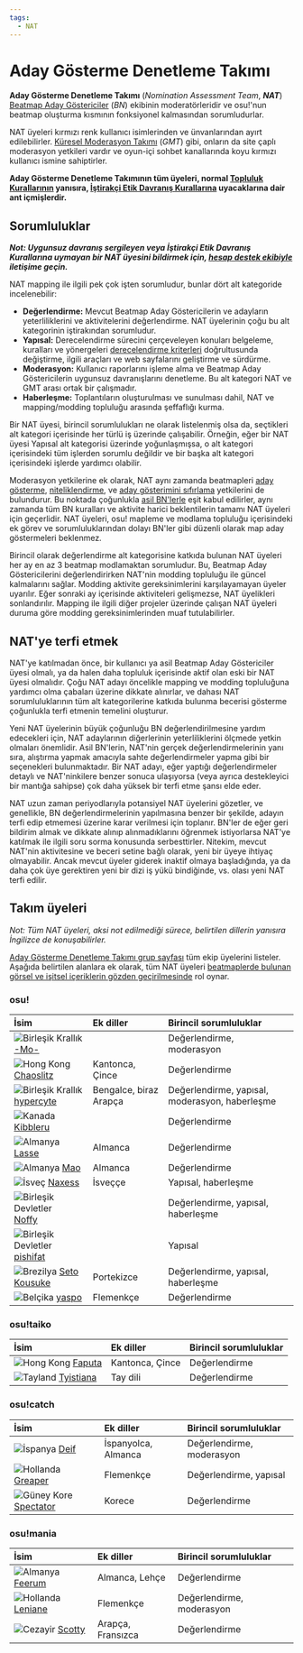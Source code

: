 ```yaml
---
tags:
  - NAT
---
```


# Aday Gösterme Denetleme Takımı

**Aday Gösterme Denetleme Takımı** (*Nomination Assessment Team*, ***NAT***) [Beatmap Aday Göstericiler](/wiki/People/The_Team/Beatmap_Nominators) (*BN*) ekibinin moderatörleridir ve osu!'nun beatmap oluşturma kısmının fonksiyonel kalmasından sorumludurlar.

NAT üyeleri kırmızı renk kullanıcı isimlerinden ve ünvanlarından ayırt edilebilirler. [Küresel Moderasyon Takımı](/wiki/People/The_Team/Global_Moderation_Team) (*GMT*) gibi, onların da site çaplı moderasyon yetkileri vardır ve oyun-içi sohbet kanallarında koyu kırmızı kullanıcı ismine sahiptirler.

**Aday Gösterme Denetleme Takımının tüm üyeleri, normal [Topluluk Kurallarının](/wiki/Rules) yanısıra, [İştirakçi Etik Davranış Kurallarına](/wiki/Contributor_Code_of_Conduct) uyacaklarına dair ant içmişlerdir.**

## Sorumluluklar

***Not: Uygunsuz davranış sergileyen veya İştirakçi Etik Davranış Kurallarına uymayan bir NAT üyesini bildirmek için, [hesap destek ekibiyle](/wiki/People/The_Team/Account_support_team#support@ppy.sh) iletişime geçin.***

NAT mapping ile ilgili pek çok işten sorumludur, bunlar dört alt kategoride incelenebilir:

- **Değerlendirme:** Mevcut Beatmap Aday Göstericilerin ve adayların yeterliliklerini ve aktivitelerini değerlendirme. NAT üyelerinin çoğu bu alt kategorinin iştirakından sorumludur.
- **Yapısal:** Derecelendirme sürecini çerçeveleyen konuları belgeleme, kuralları ve yönergeleri [derecelendirme kriterleri](/wiki/Ranking_Criteria) doğrultusunda değiştirme, ilgili araçları ve web sayfalarını geliştirme ve sürdürme.
- **Moderasyon:** Kullanıcı raporlarını işleme alma ve Beatmap Aday Göstericilerin uygunsuz davranışlarını denetleme. Bu alt kategori NAT ve GMT arası ortak bir çalışmadır.
- **Haberleşme:** Toplantıların oluşturulması ve sunulması dahil, NAT ve mapping/modding topluluğu arasında şeffaflığı kurma.

Bir NAT üyesi, birincil sorumlulukları ne olarak listelenmiş olsa da, seçtikleri alt kategori içerisinde her türlü iş üzerinde çalışabilir. Örneğin, eğer bir NAT üyesi Yapısal alt kategorisi üzerinde yoğunlaşmışsa, o alt kategori içerisindeki tüm işlerden sorumlu değildir ve bir başka alt kategori içerisindeki işlerde yardımcı olabilir.

Moderasyon yetkilerine ek olarak, NAT aynı zamanda beatmapleri [aday gösterme](/wiki/Beatmap_ranking_procedure#nominations), [niteliklendirme](/wiki/Beatmap_ranking_procedure#qualification), ve [aday gösterimini sıfırlama](/wiki/Beatmap_ranking_procedure#nomination-resets) yetkilerini de bulundurur. Bu noktada çoğunlukla [asil BN'lerle](/wiki/People/The_Team/Beatmap_Nominators#asil-beatmap-aday-göstericiler) eşit kabul edilirler, aynı zamanda tüm BN kuralları ve aktivite harici beklentilerin tamamı NAT üyeleri için geçerlidir. NAT üyeleri, osu! mapleme ve modlama topluluğu içerisindeki ek görev ve sorumluluklarından dolayı BN'ler gibi düzenli olarak map aday göstermeleri beklenmez.

Birincil olarak değerlendirme alt kategorisine katkıda bulunan NAT üyeleri her ay en az 3 beatmap modlamaktan sorumludur. Bu, Beatmap Aday Göstericilerini değerlendirirken NAT'nin modding topluluğu ile güncel kalmalarını sağlar. Modding aktivite gereksinimlerini karşılayamayan üyeler uyarılır. Eğer sonraki ay içerisinde aktiviteleri gelişmezse, NAT üyelikleri sonlandırılır. Mapping ile ilgili diğer projeler üzerinde çalışan NAT üyeleri duruma göre modding gereksinimlerinden muaf tutulabilirler.

## NAT'ye terfi etmek

NAT'ye katılmadan önce, bir kullanıcı ya asil Beatmap Aday Göstericiler üyesi olmalı, ya da halen daha topluluk içerisinde aktif olan eski bir NAT üyesi olmalıdır. Çoğu NAT adayı öncelikle mapping ve modding topluluğuna yardımcı olma çabaları üzerine dikkate alınırlar, ve dahası NAT sorumluluklarının tüm alt kategorilerine katkıda bulunma becerisi gösterme çoğunlukla terfi etmenin temelini oluşturur.

Yeni NAT üyelerinin büyük çoğunluğu BN değerlendirilmesine yardım edecekleri için, NAT adaylarının diğerlerinin yeterliliklerini ölçmede yetkin olmaları önemlidir. Asil BN'lerin, NAT'nin gerçek değerlendirmelerinin yanı sıra, alıştırma yapmak amacıyla sahte değerlendirmeler yapma gibi bir seçenekleri bulunmaktadır. Bir NAT adayı, eğer yaptığı değerlendirmeler detaylı ve NAT'ninkilere benzer sonuca ulaşıyorsa (veya ayrıca destekleyici bir mantığa sahipse) çok daha yüksek bir terfi etme şansı elde eder.

NAT uzun zaman periyodlarıyla potansiyel NAT üyelerini gözetler, ve genellikle, BN değerlendirmelerinin yapılmasına benzer bir şekilde, adayın terfi edip etmemesi üzerine karar verilmesi için toplanır. BN'ler de eğer geri bildirim almak ve dikkate alınıp alınmadıklarını öğrenmek istiyorlarsa NAT'ye katılmak ile ilgili soru sorma konusunda serbesttirler. Nitekim, mevcut NAT'nin aktivitesine ve beceri setine bağlı olarak, yeni bir üyeye ihtiyaç olmayabilir. Ancak mevcut üyeler giderek inaktif olmaya başladığında, ya da daha çok üye gerektiren yeni bir dizi iş yükü bindiğinde, vs. olası yeni NAT terfi edilir.

## Takım üyeleri

*Not: Tüm NAT üyeleri, aksi not edilmediği sürece, belirtilen dillerin yanısıra İngilizce de konuşabilirler.*

[Aday Gösterme Denetleme Takımı grup sayfası](https://osu.ppy.sh/groups/7) tüm ekip üyelerini listeler. Aşağıda belirtilen alanlara ek olarak, tüm NAT üyeleri [beatmaplerde bulunan görsel ve işitsel içeriklerin gözden geçirilmesinde](/wiki/Rules/Visual_Content_Considerations#resminizin-değerlendirilmesi) rol oynar.

### osu!

| İsim | Ek diller | Birincil sorumluluklar |
| :-- | :-- | :-- |
| ![][flag_GB] [-Mo-](https://osu.ppy.sh/users/2202163) |  | Değerlendirme, moderasyon |
| ![][flag_HK] [Chaoslitz](https://osu.ppy.sh/users/3621552) | Kantonca, Çince | Değerlendirme |
| ![][flag_GB] [hypercyte](https://osu.ppy.sh/users/9155377) | Bengalce, biraz Arapça | Değerlendirme, yapısal, moderasyon, haberleşme |
| ![][flag_CA] [Kibbleru](https://osu.ppy.sh/users/3193504) |  | Değerlendirme |
| ![][flag_DE] [Lasse](https://osu.ppy.sh/users/896613) | Almanca | Değerlendirme |
| ![][flag_DE] [Mao](https://osu.ppy.sh/users/2204515) | Almanca | Değerlendirme |
| ![][flag_SE] [Naxess](https://osu.ppy.sh/users/8129817) | İsveççe | Yapısal, haberleşme |
| ![][flag_US] [Noffy](https://osu.ppy.sh/users/1541323) |  | Değerlendirme, yapısal, haberleşme |
| ![][flag_US] [pishifat](https://osu.ppy.sh/users/3178418) |  | Yapısal |
| ![][flag_BR] [Seto Kousuke](https://osu.ppy.sh/users/2857314) | Portekizce | Değerlendirme, yapısal, haberleşme |
| ![][flag_BE] [yaspo](https://osu.ppy.sh/users/4945926) | Flemenkçe | Değerlendirme |

### osu!taiko

| İsim | Ek diller | Birincil sorumluluklar |
| :-- | :-- | :-- |
| ![][flag_HK] [Faputa](https://osu.ppy.sh/users/845733) | Kantonca, Çince | Değerlendirme |
| ![][flag_TH] [Tyistiana](https://osu.ppy.sh/users/1421452) | Tay dili | Değerlendirme |

### osu!catch

| İsim | Ek diller | Birincil sorumluluklar |
| :-- | :-- | :-- |
| ![][flag_ES] [Deif](https://osu.ppy.sh/users/318565) | İspanyolca, Almanca | Değerlendirme, moderasyon |
| ![][flag_NL] [Greaper](https://osu.ppy.sh/users/2369776) | Flemenkçe | Değerlendirme, yapısal |
| ![][flag_KR] [Spectator](https://osu.ppy.sh/users/702598) | Korece | Değerlendirme |

### osu!mania

| İsim | Ek diller | Birincil sorumluluklar |
| :-- | :-- | :-- |
| ![][flag_DE] [Feerum](https://osu.ppy.sh/users/4815717) | Almanca, Lehçe | Değerlendirme |
| ![][flag_NL] [Leniane](https://osu.ppy.sh/users/7138602) | Flemenkçe | Değerlendirme, moderasyon |
| ![][flag_DZ] [Scotty](https://osu.ppy.sh/users/11085809) | Arapça, Fransızca | Değerlendirme |

[flag_BE]: /wiki/shared/flag/BE.gif "Belçika"
[flag_BR]: /wiki/shared/flag/BR.gif "Brezilya"
[flag_CA]: /wiki/shared/flag/CA.gif "Kanada"
[flag_DE]: /wiki/shared/flag/DE.gif "Almanya"
[flag_DZ]: /wiki/shared/flag/DZ.gif "Cezayir"
[flag_ES]: /wiki/shared/flag/ES.gif "İspanya"
[flag_GB]: /wiki/shared/flag/GB.gif "Birleşik Krallık"
[flag_HK]: /wiki/shared/flag/HK.gif "Hong Kong"
[flag_KR]: /wiki/shared/flag/KR.gif "Güney Kore"
[flag_NL]: /wiki/shared/flag/NL.gif "Hollanda"
[flag_SE]: /wiki/shared/flag/SE.gif "İsveç"
[flag_TH]: /wiki/shared/flag/TH.gif "Tayland"
[flag_US]: /wiki/shared/flag/US.gif "Birleşik Devletler"
